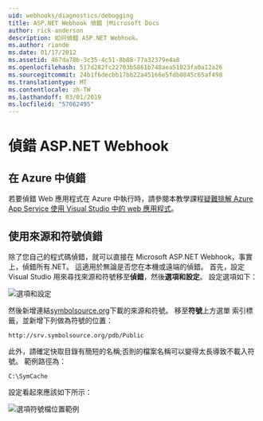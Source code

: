 ```yaml
---
uid: webhooks/diagnostics/debugging
title: ASP.NET Webhook 偵錯 |Microsoft Docs
author: rick-anderson
description: 如何偵錯 ASP.NET Webhook。
ms.author: riande
ms.date: 01/17/2012
ms.assetid: 467da78b-3c35-4c51-8b08-77a32379e4a8
ms.openlocfilehash: 517d282fc22703b5861b748aea51023fa0a12a26
ms.sourcegitcommit: 24b1f6decbb17bb22a45166e5fdb0845c65af498
ms.translationtype: MT
ms.contentlocale: zh-TW
ms.lasthandoff: 03/01/2019
ms.locfileid: "57062495"
---
```

# <a name="aspnet-webhooks-debugging"></a>偵錯 ASP.NET Webhook  

## <a name="debugging-in-azure"></a>在 Azure 中偵錯

若要偵錯 Web 應用程式在 Azure 中執行時，請參閱本教學課程[疑難排解 Azure App Service 使用 Visual Studio 中的 web 應用程式](https://azure.microsoft.com/documentation/articles/web-sites-dotnet-troubleshoot-visual-studio/#webserverlogs)。

## <a name="debugging-with-source-and-symbols"></a>使用來源和符號偵錯

除了您自己的程式碼偵錯，就可以直接在 Microsoft ASP.NET Webhook，事實上，偵錯所有.NET。 這適用於無論是否您在本機或遠端的偵錯。 首先，設定 Visual Studio 用來尋找來源和符號移至**偵錯**，然後**選項和設定**。 設定選項如下：

![選項和設定](_static/SourceSymbols.png)

然後新增連結[symbolsource.org](http://symbolsource.org)下載的來源和符號。 移至**符號**上方選單 索引標籤，並新增下列做為符號的位置：

```
http://srv.symbolsource.org/pdb/Public
```

此外，請確定快取目錄有簡短的名稱;否則的檔案名稱可以變得太長導致不載入符號。 範例路徑為：

```
C:\SymCache
```

設定看起來應該如下所示：

![選項符號檔位置範例](_static/SymSource.png)
